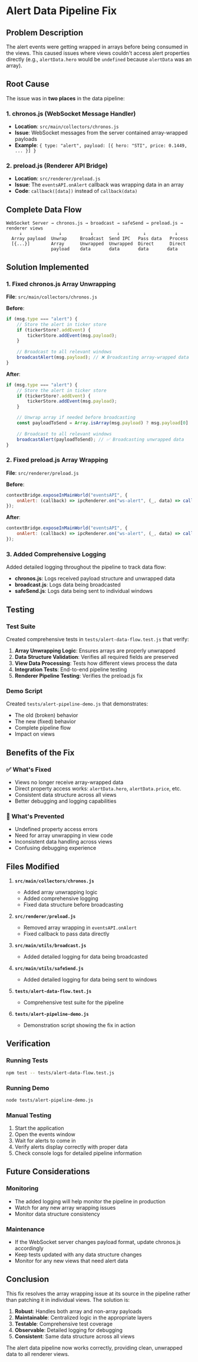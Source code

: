 # Alert Data Pipeline Fix

## Problem Description

The alert events were getting wrapped in arrays before being consumed in the views. This caused issues where views couldn't access alert properties directly (e.g., `alertData.hero` would be `undefined` because `alertData` was an array).

## Root Cause

The issue was in **two places** in the data pipeline:

### 1. chronos.js (WebSocket Message Handler)
- **Location**: `src/main/collectors/chronos.js`
- **Issue**: WebSocket messages from the server contained array-wrapped payloads
- **Example**: `{ type: "alert", payload: [{ hero: "STI", price: 0.1449, ... }] }`

### 2. preload.js (Renderer API Bridge)
- **Location**: `src/renderer/preload.js`
- **Issue**: The `eventsAPI.onAlert` callback was wrapping data in an array
- **Code**: `callback([data])` instead of `callback(data)`

## Complete Data Flow

```
WebSocket Server → chronos.js → broadcast → safeSend → preload.js → renderer views
     ↓              ↓           ↓         ↓         ↓           ↓
  Array payload  Unwrap     Broadcast  Send IPC   Pass data   Process
  [{...}]        Array      Unwrapped  Unwrapped  Direct      Direct
                 payload    data       data       data       data
```

## Solution Implemented

### 1. Fixed chronos.js Array Unwrapping
**File**: `src/main/collectors/chronos.js`

**Before**:
```javascript
if (msg.type === "alert") {
    // Store the alert in ticker store
    if (tickerStore?.addEvent) {
        tickerStore.addEvent(msg.payload);
    }
    
    // Broadcast to all relevant windows
    broadcastAlert(msg.payload); // ❌ Broadcasting array-wrapped data
}
```

**After**:
```javascript
if (msg.type === "alert") {
    // Store the alert in ticker store
    if (tickerStore?.addEvent) {
        tickerStore.addEvent(msg.payload);
    }

    // Unwrap array if needed before broadcasting
    const payloadToSend = Array.isArray(msg.payload) ? msg.payload[0] : msg.payload;
    
    // Broadcast to all relevant windows
    broadcastAlert(payloadToSend); // ✅ Broadcasting unwrapped data
}
```

### 2. Fixed preload.js Array Wrapping
**File**: `src/renderer/preload.js`

**Before**:
```javascript
contextBridge.exposeInMainWorld("eventsAPI", {
    onAlert: (callback) => ipcRenderer.on("ws-alert", (_, data) => callback([data])), // ❌ Wrapping in array
});
```

**After**:
```javascript
contextBridge.exposeInMainWorld("eventsAPI", {
    onAlert: (callback) => ipcRenderer.on("ws-alert", (_, data) => callback(data)), // ✅ Direct data
});
```

### 3. Added Comprehensive Logging
Added detailed logging throughout the pipeline to track data flow:

- **chronos.js**: Logs received payload structure and unwrapped data
- **broadcast.js**: Logs data being broadcasted
- **safeSend.js**: Logs data being sent to individual windows

## Testing

### Test Suite
Created comprehensive tests in `tests/alert-data-flow.test.js` that verify:

1. **Array Unwrapping Logic**: Ensures arrays are properly unwrapped
2. **Data Structure Validation**: Verifies all required fields are preserved
3. **View Data Processing**: Tests how different views process the data
4. **Integration Tests**: End-to-end pipeline testing
5. **Renderer Pipeline Testing**: Verifies the preload.js fix

### Demo Script
Created `tests/alert-pipeline-demo.js` that demonstrates:

- The old (broken) behavior
- The new (fixed) behavior
- Complete pipeline flow
- Impact on views

## Benefits of the Fix

### ✅ What's Fixed
- Views no longer receive array-wrapped data
- Direct property access works: `alertData.hero`, `alertData.price`, etc.
- Consistent data structure across all views
- Better debugging and logging capabilities

### 🚫 What's Prevented
- Undefined property access errors
- Need for array unwrapping in view code
- Inconsistent data handling across views
- Confusing debugging experience

## Files Modified

1. **`src/main/collectors/chronos.js`**
   - Added array unwrapping logic
   - Added comprehensive logging
   - Fixed data structure before broadcasting

2. **`src/renderer/preload.js`**
   - Removed array wrapping in `eventsAPI.onAlert`
   - Fixed callback to pass data directly

3. **`src/main/utils/broadcast.js`**
   - Added detailed logging for data being broadcasted

4. **`src/main/utils/safeSend.js`**
   - Added detailed logging for data being sent to windows

5. **`tests/alert-data-flow.test.js`**
   - Comprehensive test suite for the pipeline

6. **`tests/alert-pipeline-demo.js`**
   - Demonstration script showing the fix in action

## Verification

### Running Tests
```bash
npm test -- tests/alert-data-flow.test.js
```

### Running Demo
```bash
node tests/alert-pipeline-demo.js
```

### Manual Testing
1. Start the application
2. Open the events window
3. Wait for alerts to come in
4. Verify alerts display correctly with proper data
5. Check console logs for detailed pipeline information

## Future Considerations

### Monitoring
- The added logging will help monitor the pipeline in production
- Watch for any new array wrapping issues
- Monitor data structure consistency

### Maintenance
- If the WebSocket server changes payload format, update chronos.js accordingly
- Keep tests updated with any data structure changes
- Monitor for any new views that need alert data

## Conclusion

This fix resolves the array wrapping issue at its source in the pipeline rather than patching it in individual views. The solution is:

1. **Robust**: Handles both array and non-array payloads
2. **Maintainable**: Centralized logic in the appropriate layers
3. **Testable**: Comprehensive test coverage
4. **Observable**: Detailed logging for debugging
5. **Consistent**: Same data structure across all views

The alert data pipeline now works correctly, providing clean, unwrapped data to all renderer views.
